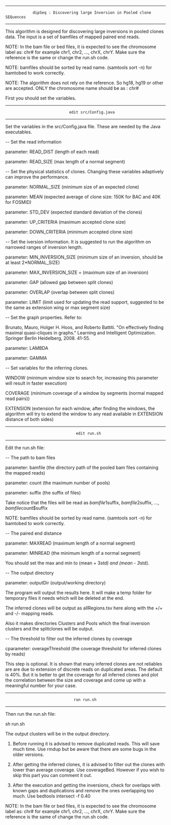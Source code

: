 ********************************************************************************************

                dipSeq : Discovering large Inversion in Pooled clone SEQuences

********************************************************************************************

This algorithm is designed for discovering large inversions in pooled clones data. The input is a set of bamfiles of mapped paired end reads. 

NOTE: In the bam file or bed files, it is expected to see the chromosome label as: chr# for example chr1, chr2, ..., chrX, chrY. Make sure the reference is the same or change the run.sh code.

NOTE: bamfiles should be sorted by read name. (samtools sort -n) for bamtobed to work correctly.

NOTE: The algorithm does not rely on the reference. So hg18, hg19 or other are accepted. ONLY the chromosome name should be as : chr#



First you should set the variables. 

********************************************************************************************

                                edit src/Config.java

********************************************************************************************

Set the variables in the src/Config.java file. These are needed by the Java executables.

-- Set the read information

parameter: READ_DIST (length of each read)

parameter: READ_SIZE (max length of a normal segment)



-- Set the physical statistics of clones. Changing these variables adaptively can improve the performance.

parameter: NORMAL_SIZE (minimum size of an expected clone)

parameter: MEAN (expected average of clone size: 150K for BAC and 40K for FOSMID)

parameter: STD_DEV (expected standard deviation of the clones)

parameter: UP_CRITERIA (maximum accepted clone size)

parameter: DOWN_CRITERIA (minimum accepted clone size)



-- Set the iversion information. It is suggested to run the algorithm on narrowed ranges of inversion length.

parameter: MIN_INVERSION_SIZE (minimum size of an inversion, should be at least 2*NORMAL_SIZE)

parameter: MAX_INVERSION_SIZE = (maximum size of an inversion)

parameter: GAP (allowed gap between split clones)

parameter: OVERLAP (overlap between split clones)

parameter: LIMIT (limit used for updating the read support, suggested to be the same as extension wing or max segment size) 



-- Set the graph properties. Refer to:

Brunato, Mauro, Holger H. Hoos, and Roberto Battiti. "On effectively finding maximal quasi-cliques in graphs." Learning and Intelligent Optimization. Springer Berlin Heidelberg, 2008. 41-55.

parameter: LAMBDA 

parameter: GAMMA 



-- Set variables for the inferring clones.

WINDOW (minimum window size to search for, increasing this parameter will result in faster execution)

COVERAGE (minimum coverage of a window by segments (normal mapped read pairs))

EXTENSION (extension for each window, after finding the windows, the algorithm will try to extend the window to any read available in EXTENSION distance of both sides)



********************************************************************************************

                                   edit run.sh

********************************************************************************************

Edit the run.sh file:



-- The path to bam files

parameter: bamfile (the directory path of the pooled bam files containing the mapped reads)

parameter: count (the maximum number of pools)

parameter: suffix (the suffix of files)

Take notice that the files will be read as $bamfile1$suffix, $bamfile2$suffix, ..., $bamfile$count$suffix

NOTE: bamfiles should be sorted by read name. (samtools sort -n) for bamtobed to work correctly.



-- The paired end distance

parameter: MAXREAD (maximum length of a normal segment)

parameter: MINREAD (the minimum length of a normal segment)

You should set the max and min to (mean + 3*std) and (mean - 3*std).



-- The output directory

parameter: outputDir (output/working directory)

The program will output the results here. It will make a temp folder for temporary files it needs which will be deleted at the end.

The inferred clones will be output as allRegions.tsv here along with the +/+ and -/- mapping reads.

Also it makes directories Clusters and Pools which the final inversion clusters and the splitclones will be output.



-- The threshold to filter out the inferred clones by coverage

cparameter: overageThreshold (the coverage threshold for inferred clones by reads)

This step is optional. It is shown that many inferred clones are not reliables are are due to extension of discrete reads on duplicated areas. The default is 40%. But it is better to get the coverage for all inferred clones and plot the correlation between the size and coverage and come up with a meaningful number for your case.



********************************************************************************************

                                  run run.sh

********************************************************************************************

Then run the run.sh file:

sh run.sh

The output clusters will be in the output directory.

1. Before running it is advised to remove duplicated reads. This will save much time. Use rmdup but be aware that there are some bugs in the older versions.

2. After getting the inferred clones, it is advised to filter out the clones with lower than average coverage. Use coverageBed. However if you wish to skip this part you can comment it out.

3. After the execution and getting the inversions, check for overlaps with known gaps and duplications and remove the ones overlapping too much. Use bedtools intersect -f 0.40



NOTE: In the bam file or bed files, it is expected to see the chromosome label as: chr# for example chr1, chr2, ..., chrX, chrY. Make sure the reference is the same of change the run.sh code.





